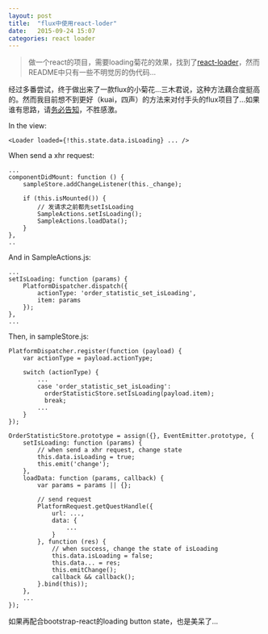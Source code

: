 ```yaml
---
layout: post
title:  "flux中使用react-loder"
date:   2015-09-24 15:07
categories: react loader
---
```


> 做一个react的项目，需要loading菊花的效果，找到了[react-loader](https://github.com/quickleft/react-loader)，然而README中只有一些不明觉厉的伪代码...

经过多番尝试，终于做出来了一款flux的小菊花...三木君说，这种方法藕合度挺高的。然而我目前想不到更好（kuai，四声）<!--more-->的方法来对付手头的flux项目了...如果谁有思路，请[务必告知](mailto:hancong9104@163.com)，不胜感激。

In the view:

    <Loader loaded={!this.state.data.isLoading} ... />

When send a xhr request:

    ...
    componentDidMount: function () {
        sampleStore.addChangeListener(this._change);

        if (this.isMounted()) {
            // 发请求之前都先setIsLoading
            SampleActions.setIsLoading();
            SampleActions.loadData(); 
        }
    },
    ..

And in SampleActions.js:

    ...
    setIsLoading: function (params) {
        PlatformDispatcher.dispatch({
            actionType: 'order_statistic_set_isLoading',
            item: params
        });
    },
    ...

Then, in sampleStore.js:

    PlatformDispatcher.register(function (payload) {
        var actionType = payload.actionType;

        switch (actionType) {
            ...
            case 'order_statistic_set_isLoading':
              orderStatisticStore.setIsLoading(payload.item);
              break;
            ...
        }
    });

    OrderStatisticStore.prototype = assign({}, EventEmitter.prototype, {
        setIsLoading: function (params) {
            // when send a xhr request, change state
            this.data.isLoading = true;
            this.emit('change');
        },
        loadData: function (params, callback) {
            var params = params || {};

            // send request
            PlatformRequest.getQuestHandle({
                url: ...,
                data: {
                    ...
                }
            }, function (res) {
                // when success, change the state of isLoading
                this.data.isLoading = false;
                this.data... = res;
                this.emitChange();
                callback && callback();
            }.bind(this));
        },
        ...
    });

如果再配合bootstrap-react的loading button state，也是美呆了...